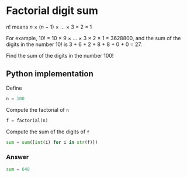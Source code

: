 # Factorial digit sum

*n*! means *n* × (*n* − 1) × ... × 3 × 2 × 1

For example, 10! = 10 × 9 × ... × 3 × 2 × 1 = 3628800, and the sum of the digits in the number 10! is 3 + 6 + 2 + 8 + 8 + 0 + 0 = 27.

Find the sum of the digits in the number 100!

## Python implementation

Define

```python
n = 100
```

Compute the factorial of `n`

```python
f = factorial(n)
```

Compute the sum of the digits of `f`

```python
sum = sum([int(i) for i in str(f)])
```

### Answer

```python
sum = 648
```
